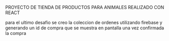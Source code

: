 PROYECTO DE TIENDA DE PRODUCTOS PARA ANIMALES REALIZADO CON REACT

para el ultimo desafio se creo la coleccion de ordenes utilizando firebase y generando un id de compra que se muestra en pantalla una vez confirmada la compra
